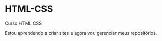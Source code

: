# HTML-CSS
 Curso HTML CSS
 
 Estou aprendendo a criar sites e agora vou gerenciar meus repositórios.